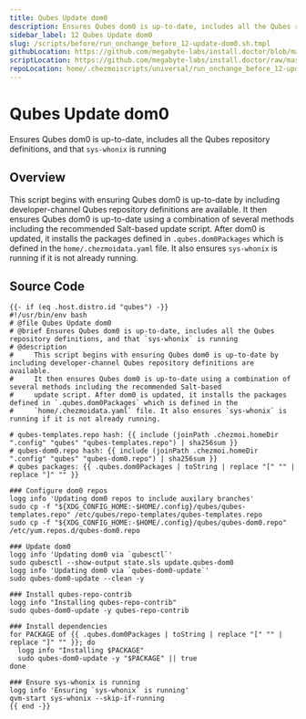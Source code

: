 ```yaml
---
title: Qubes Update dom0
description: Ensures Qubes dom0 is up-to-date, includes all the Qubes repository definitions, and that `sys-whonix` is running
sidebar_label: 12 Qubes Update dom0
slug: /scripts/before/run_onchange_before_12-update-dom0.sh.tmpl
githubLocation: https://github.com/megabyte-labs/install.doctor/blob/master/home/.chezmoiscripts/universal/run_onchange_before_12-update-dom0.sh.tmpl
scriptLocation: https://github.com/megabyte-labs/install.doctor/raw/master/home/.chezmoiscripts/universal/run_onchange_before_12-update-dom0.sh.tmpl
repoLocation: home/.chezmoiscripts/universal/run_onchange_before_12-update-dom0.sh.tmpl
---
```

# Qubes Update dom0

Ensures Qubes dom0 is up-to-date, includes all the Qubes repository definitions, and that `sys-whonix` is running

## Overview

This script begins with ensuring Qubes dom0 is up-to-date by including developer-channel Qubes repository definitions are available.
It then ensures Qubes dom0 is up-to-date using a combination of several methods including the recommended Salt-based
update script. After dom0 is updated, it installs the packages defined in `.qubes.dom0Packages` which is defined in the
`home/.chezmoidata.yaml` file. It also ensures `sys-whonix` is running if it is not already running.



## Source Code

```
{{- if (eq .host.distro.id "qubes") -}}
#!/usr/bin/env bash
# @file Qubes Update dom0
# @brief Ensures Qubes dom0 is up-to-date, includes all the Qubes repository definitions, and that `sys-whonix` is running
# @description
#     This script begins with ensuring Qubes dom0 is up-to-date by including developer-channel Qubes repository definitions are available.
#     It then ensures Qubes dom0 is up-to-date using a combination of several methods including the recommended Salt-based
#     update script. After dom0 is updated, it installs the packages defined in `.qubes.dom0Packages` which is defined in the
#     `home/.chezmoidata.yaml` file. It also ensures `sys-whonix` is running if it is not already running.

# qubes-templates.repo hash: {{ include (joinPath .chezmoi.homeDir ".config" "qubes" "qubes-templates.repo") | sha256sum }}
# qubes-dom0.repo hash: {{ include (joinPath .chezmoi.homeDir ".config" "qubes" "qubes-dom0.repo") | sha256sum }}
# qubes packages: {{ .qubes.dom0Packages | toString | replace "[" "" | replace "]" "" }}

### Configure dom0 repos
logg info 'Updating dom0 repos to include auxilary branches'
sudo cp -f "${XDG_CONFIG_HOME:-$HOME/.config}/qubes/qubes-templates.repo" /etc/qubes/repo-templates/qubes-templates.repo
sudo cp -f "${XDG_CONFIG_HOME:-$HOME/.config}/qubes/qubes-dom0.repo" /etc/yum.repos.d/qubes-dom0.repo

### Update dom0
logg info 'Updating dom0 via `qubesctl`'
sudo qubesctl --show-output state.sls update.qubes-dom0
logg info 'Updating dom0 via `qubes-dom0-update`'
sudo qubes-dom0-update --clean -y

### Install qubes-repo-contrib
logg info "Installing qubes-repo-contrib"
sudo qubes-dom0-update -y qubes-repo-contrib

### Install dependencies
for PACKAGE of {{ .qubes.dom0Packages | toString | replace "[" "" | replace "]" "" }}; do
  logg info "Installing $PACKAGE"
  sudo qubes-dom0-update -y "$PACKAGE" || true
done

### Ensure sys-whonix is running
logg info 'Ensuring `sys-whonix` is running'
qvm-start sys-whonix --skip-if-running
{{ end -}}
```
